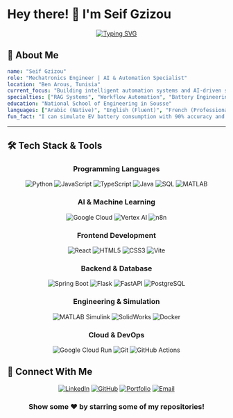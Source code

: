 # Hey there! 👋 I'm Seif Gzizou

<div align="center">
  
[![Typing SVG](https://readme-typing-svg.herokuapp.com?font=Fira+Code&weight=600&size=28&pause=1000&color=00D9FF&center=true&vCenter=true&width=700&lines=Mechatronics+Engineer;AI+%26+Automation+Specialist;Building+Intelligent+Systems;Always+Learning+New+Things)](https://git.io/typing-svg)

</div>

## 🚀 About Me

```yaml
name: "Seif Gzizou"
role: "Mechatronics Engineer | AI & Automation Specialist"
location: "Ben Arous, Tunisia"
current_focus: "Building intelligent automation systems and AI-driven solutions"
specialties: ["RAG Systems", "Workflow Automation", "Battery Engineering", "EV Technology"]
education: "National School of Engineering in Sousse"
languages: ["Arabic (Native)", "English (Fluent)", "French (Professional)"]
fun_fact: "I can simulate EV battery consumption with 90% accuracy and automate HR processes!"
```

---

## 🛠️ Tech Stack & Tools

<div align="center">

### Programming Languages
![Python](https://img.shields.io/badge/-Python-3776AB?style=for-the-badge&logo=python&logoColor=white)
![JavaScript](https://img.shields.io/badge/-JavaScript-F7DF1E?style=for-the-badge&logo=javascript&logoColor=black)
![TypeScript](https://img.shields.io/badge/-TypeScript-3178C6?style=for-the-badge&logo=typescript&logoColor=white)
![Java](https://img.shields.io/badge/-Java-007396?style=for-the-badge&logo=java&logoColor=white)
![SQL](https://img.shields.io/badge/-SQL-4479A1?style=for-the-badge&logo=mysql&logoColor=white)
![MATLAB](https://img.shields.io/badge/-MATLAB-0076A8?style=for-the-badge&logo=mathworks&logoColor=white)

### AI & Machine Learning
![Google Cloud](https://img.shields.io/badge/-Google%20Cloud-4285F4?style=for-the-badge&logo=google-cloud&logoColor=white)
![Vertex AI](https://img.shields.io/badge/-Vertex%20AI-4285F4?style=for-the-badge&logo=google-cloud&logoColor=white)
![n8n](https://img.shields.io/badge/-n8n-EA4B71?style=for-the-badge&logo=n8n&logoColor=white)

### Frontend Development
![React](https://img.shields.io/badge/-React-61DAFB?style=for-the-badge&logo=react&logoColor=black)
![HTML5](https://img.shields.io/badge/-HTML5-E34F26?style=for-the-badge&logo=html5&logoColor=white)
![CSS3](https://img.shields.io/badge/-CSS3-1572B6?style=for-the-badge&logo=css3&logoColor=white)
![Vite](https://img.shields.io/badge/-Vite-646CFF?style=for-the-badge&logo=vite&logoColor=white)

### Backend & Database
![Spring Boot](https://img.shields.io/badge/-Spring%20Boot-6DB33F?style=for-the-badge&logo=spring-boot&logoColor=white)
![Flask](https://img.shields.io/badge/-Flask-000000?style=for-the-badge&logo=flask&logoColor=white)
![FastAPI](https://img.shields.io/badge/-FastAPI-009688?style=for-the-badge&logo=fastapi&logoColor=white)
![PostgreSQL](https://img.shields.io/badge/-PostgreSQL-336791?style=for-the-badge&logo=postgresql&logoColor=white)

### Engineering & Simulation
![MATLAB Simulink](https://img.shields.io/badge/-Simulink-0076A8?style=for-the-badge&logo=mathworks&logoColor=white)
![SolidWorks](https://img.shields.io/badge/-SolidWorks-FF0000?style=for-the-badge&logo=dassaultsystemes&logoColor=white)
![Docker](https://img.shields.io/badge/-Docker-2496ED?style=for-the-badge&logo=docker&logoColor=white)

### Cloud & DevOps
![Google Cloud Run](https://img.shields.io/badge/-Cloud%20Run-4285F4?style=for-the-badge&logo=google-cloud&logoColor=white)
![Git](https://img.shields.io/badge/-Git-F05032?style=for-the-badge&logo=git&logoColor=white)
![GitHub Actions](https://img.shields.io/badge/-GitHub%20Actions-2088FF?style=for-the-badge&logo=github-actions&logoColor=white)

</div>


## 🤝 Connect With Me

<div align="center">
  
[![LinkedIn](https://img.shields.io/badge/-seif%20gzizou-0077B5?style=for-the-badge&logo=linkedin&logoColor=white)](https://linkedin.com/in/seif-gzizou)
[![GitHub](https://img.shields.io/badge/-gzizouseif24-181717?style=for-the-badge&logo=github&logoColor=white)](https://github.com/gzizouseif24)
[![Portfolio](https://img.shields.io/badge/-Projects%20Folder-000000?style=for-the-badge&logo=vercel&logoColor=white)](https://github.com/gzizouseif24?tab=repositories)
[![Email](https://img.shields.io/badge/-gzizou.seif@gmail.com-D14836?style=for-the-badge&logo=gmail&logoColor=white)](mailto:gzizou.seif@gmail.com)

</div>

<div align="center">
  
### Show some ❤️ by starring some of my repositories!

</div>
